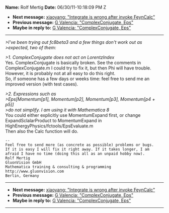 **Name:** Rolf Mertig
**Date:** 06/30/11-10:18:09 PM Z

  - **Next message:** [xiaoyang: "Integrate is wrong after invoke
    FeynCalc"](0649.html)
  - **Previous message:** [G Valencia: "ComplexConjugate,
    Eps"](0647.html)
  - **Maybe in reply to:** [G Valencia: "ComplexConjugate,
    Eps"](0647.html)

-----

*\>I've been trying out fc8beta3 and a few things don't work out as
\>expected, two of them:*  

*\>1. ComplexConjugate does not act on LorentzIndex*  
Yes. ComplexConjugate is basically broken. See the comments in
ComplexConjugate.m I could try to fix it, but then Phi will have
trouble. However, it is probably not at all easy to do this right.  
So, if someone has a few days or weeks time: feel free to send me an
improved version (with test cases).  

*\>2. Expressions such as*  
*\>Eps[Momentum[p1], Momentum[p2],
Momentum[p3], Momentum[p4 + p5]]*  
*\>do not simplify. I am using it with Mathematica 8*  
You could either explicitly use MomentumExpand first, or change  
ExpandSclalarProduct to MomentumExpand in
HighEnergyPhysics/fctools/EpsEvaluate.m  
Then also the Calc function will do.  

    --
    Feel free to send more (as concrete as possible) problems or bugs.
    If it is easy I will fix it right away. If it takes longer, I am afraid I have no time (doing this all as an unpaid hobby now).
    Rolf Mertig
    GluonVision GmbH 
    Mathematica training & consulting & programming
    http://www.gluonvision.com
    Berlin, Germany

-----

  - **Next message:** [xiaoyang: "Integrate is wrong after invoke
    FeynCalc"](0649.html)
  - **Previous message:** [G Valencia: "ComplexConjugate,
    Eps"](0647.html)
  - **Maybe in reply to:** [G Valencia: "ComplexConjugate,
    Eps"](0647.html)

-----


